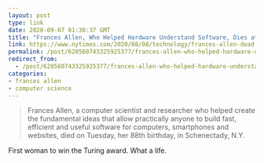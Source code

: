 ```yaml
---
layout: post
type: link
date: 2020-09-07 01:30:37 GMT
title: "Frances Allen, Who Helped Hardware Understand Software, Dies at 88"
link: https://www.nytimes.com/2020/08/08/technology/frances-allen-dead.html
permalink: /post/628560743325925377/frances-allen-who-helped-hardware-understand
redirect_from: 
  - /post/628560743325925377/frances-allen-who-helped-hardware-understand
categories:
- frances allen
- computer science
---
```

<blockquote>Frances Allen, a computer scientist and researcher who helped create the fundamental ideas that allow practically anyone to build fast, efficient and useful software for computers, smartphones and websites, died on Tuesday, her 88th birthday, in Schenectady, N.Y.</blockquote>
<p>First woman to win the Turing award. What a life.</p>